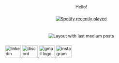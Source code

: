 <br clear="both">

<p align="center">Hello!</p>

###

<div align="center">
  <a href="https://open.spotify.com/user/https://open.spotify.com/user/f7qft2hai4tas9y6fnfkp180d?si=2e15ae13ed5a424c">
    <img src="https://spotify-recently-played-readme.vercel.app/api?user=https://open.spotify.com/user/f7qft2hai4tas9y6fnfkp180d?si=2e15ae13ed5a424c&count=5&unique=true" alt="Spotify recently played"  />
  </a>
</div>

###

<br clear="both">

<div align="center">
  <img src="https://github-read-medium-git-main.pahlevikun.vercel.app/latest?limit=4&username=kr4fer&theme=graywhite" alt="Layout with last medium posts"  />
</div>

###

<div align="left">
  <a href="https://www.linkedin.com/in/sunnyeljohn?utm_source=share&utm_campaign=share_via&utm_content=profile&utm_medium=ios_app" target="_blank">
    <img src="https://raw.githubusercontent.com/maurodesouza/profile-readme-generator/master/src/assets/icons/social/linkedin/default.svg" width="52" height="40" alt="linkedin logo"  />
  </a>
  <a href="kr4ferdiff" target="_blank">
    <img src="https://raw.githubusercontent.com/maurodesouza/profile-readme-generator/master/src/assets/icons/social/discord/default.svg" width="52" height="40" alt="discord logo"  />
  </a>
  <a href="sanieljan17@gmail.com" target="_blank">
    <img src="https://raw.githubusercontent.com/maurodesouza/profile-readme-generator/master/src/assets/icons/social/gmail/default.svg" width="52" height="40" alt="gmail logo"  />
  </a>
  <a href="mfeljay" target="_blank">
    <img src="https://raw.githubusercontent.com/maurodesouza/profile-readme-generator/master/src/assets/icons/social/instagram/default.svg" width="52" height="40" alt="instagram logo"  />
  </a>
</div>

###

